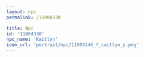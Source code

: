 ```yaml
---
layout: npc
permalink: /11004330

title: Npc
id: '11004330'
npc_name: 'Kaitlyn'
icon_url: 'portrait/npc/11003146_f_caitlyn_p.png'
---
```

